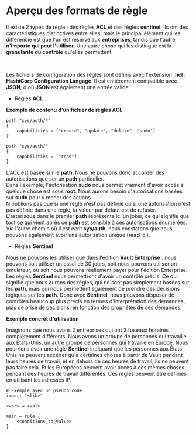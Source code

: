 # Aperçu des formats de règle

Il existe 2 types de règle : des règles **ACL** et des règles **sentinel**.
Ils ont des caractéristiques distinctives entre elles, mais le principal élément qui les différencie est que l'un est réservé aux **entreprises**, tandis que l'autre, **n'importe qui peut l'utiliser**. Une autre chose qui les distingue est la **granularité du contrôle** qu'elles permettent.

<br>

Les fichiers de configuration des règles sont définis avec l'extension **.hcl** : **HashiCorp Configuration Langage**. Il est entièrement compatible avec **JSON**; d'où **JSON** est également une entrée valide.
<br>

- Règles **ACL**

**Exemple de contenu d'un fichier de règles ACL**

```
path "sys/auth/*"
{
    capabilities = ["create", "update", "delete", "sudo"]
}

path "sys/auth/"
{
    capabilities = ["read"]
}
```

L'ACL est basée sur le **path**. Nous ne pouvons donc accorder des autorisations que sur un **path** particulier. <br>
Dans l'exemple, l'autorisation **sudo** nous permet vraiment d'avoir accès si quelque chose est sous **root**. Nous aurons besoin d'autorisations basées sur **sudo** pour y mener des actions.
<br>
N'oublions pas que si une règle n'est pas définie ou si une autorisation n'est pas définie dans une règle, la valeur par défaut est de refuser.
<br>
L'astérisque dans le premier **path** représente ici un joker, ce qui signifie que tout ce qui vient après ce **path** est sensible à ces autorisations énumérées. 
<br>
Via l'autre chemin où il est écrit **sys/auth**, nous constatons que nous pouvons également avoir une autorisation unique (**read** ici).

- Règles **Sentinel**

Nous ne pouvons les utiliser que dans l'édition **Vault Enterprise** : nous pouvons soit utiliser un essai de 30 jours, soit nous pouvons utiliser un émulateur, ou soit nous pouvons réellement payer pour l'édition Enterprise.
<br>
Les règles **Sentinel** nous permettront d'avoir un contrôle précis. Ce qui signifie que nous aurons des règles, qui ne sont pas simplement basées sur les **path**, mais qui nous permettent également de prendre des décisions logiques sur les **path**. Donc avec **Sentinel**, nous pouvons disposer de contrôles beaucoup plus précis en termes d'interprétation des demandes, puis de prise de décisions, en fonction des propriétés de ces demandes.
<br>

**Exemple concrèt d'utilisation** 

Imaginons que nous avons 2 entreprises qui ont 2 fuseaux horaires complètement différents. Nous avons un groupe de personnes qui travaille aux États-Unis, un autre groupe de personnes qui travaille en Europe. Nous pourrions avoir une règle **Sentinel** indiquant que les personnes aux États-Unis ne peuvent accéder qu'à certaines choses à partir de Vault pendant leurs heures de travail, et en dehors de ces heures de travail, ils ne peuvent pas faire cela. Et les Européens peuvent avoir accès à ces mêmes choses pendant des heures de travail différentes. Ces règles peuvent être définies en utilisant les adresses IP.

```
# Exemple avec un pseudo code
import "<lib>"

<var> = <val>

main = rule {
    <conditions_to_value>
}
```